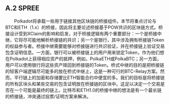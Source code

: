 ## A.2 SPREE  
&emsp;&emsp;Polkadot将承载一些用于链接其他区块链的桥接组件。本节将重点讨论与BTC和ETH（1.x）的桥接，因此将主要论述桥接基于POW共识的区块链方式。桥接设计受到XClaim的影响和启发，对于桥接逻辑有两个重要部分：一个是桥接中继，它将尽可能地解析桥接链的共识；另一个是银行，其中涉及拥有桥接链Token的权益参与者。桥接中继需要能够对桥接链进行共识验证，并在桥接链上验证交易包含证明信息。一方面，银行可以被桥接链上的用户用来锁定Token，作为他们想在Polkadot上获得相应资产的抵押，例如，PolkaETH或PolkaBTC；另一方面，用户可以使用银行将这些资产赎回到桥接链的Token。桥式中继的目的是把桥接链的轻客户端逻辑尽可能多的放在桥式中继上，这是一种可行的BTC-Relay方案。然而，平行链上的加密和存储要比ETH智能合约中便宜的多。我们的目标是将桥接链的所有区块头和某些交易的包含证明放在桥接链的区块中。这足以决定一个交易是否在一个可能是最终的链上。比特币和ETH1.0的桥接中继的想法是有一个最长链的桥接链，冲突通过投票/证明方案来解决。  
